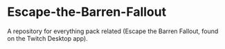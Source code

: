 # Escape-the-Barren-Fallout
A repository for everything pack related (Escape the Barren Fallout, found on the Twitch Desktop app).
